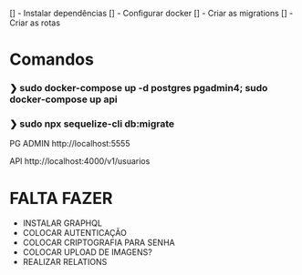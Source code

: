 [] - Instalar dependências
[] - Configurar docker
[] - Criar as migrations
[] - Criar as rotas

# Comandos
### ❯ sudo docker-compose up -d postgres pgadmin4; sudo docker-compose up api
### ❯ sudo npx sequelize-cli db:migrate

PG ADMIN
http://localhost:5555

API
http://localhost:4000/v1/usuarios

# FALTA FAZER
- INSTALAR GRAPHQL
- COLOCAR AUTENTICAÇÃO
- COLOCAR CRIPTOGRAFIA PARA SENHA
- COLOCAR UPLOAD DE IMAGENS?
- REALIZAR RELATIONS
